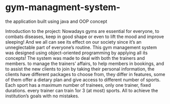 # gym-managment-system-
the application built using java and OOP concept

Introduction to the project:
Nowadays gyms are essential for everyone, to combats diseases, keep in good shape 
or even to lift the mood and improve sleeping! And we all can see its effect on our 
society since it’s an unneglectable part of everyone’s routine.
This gym management system was designed using object-oriented programming by 
applying all its concepts!
The system was made to deal with both the trainers and members. to manage the 
trainers’ affairs, to help members in bookings, and to assist the new clients to join by 
taking their personal information, the clients have different packages to choose from, 
they differ in features, some of them offer a dietary plan and give access to different 
number of sports. Each sport has a maximum number of trainees, only one trainer, 
fixed durations. every trainer can train 1or 3 (at most) sports.
All to achieve the institution’s goals with no mistakes.

